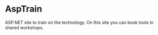 # AspTrain
ASP.NET site to train on the technology. On this site you can book tools in shared workshops.
